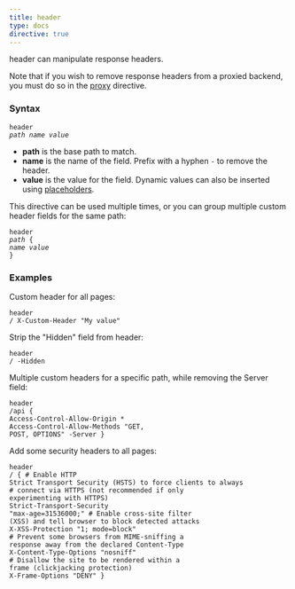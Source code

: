 ```yaml
---
title: header
type: docs
directive: true
---
```


header can manipulate response headers.

Note that if you wish to remove response headers from a proxied backend, you must do so in the <a href="/docs/proxy">proxy</a> directive.

### Syntax

<code class="block"><span class="hl-directive">header</span> <span class="hl-arg"><i>path name value</i></span></code>

*   **path** is the base path to match.
*   **name** is the name of the field. Prefix with a hyphen `-` to remove the header.
*   **value** is the value for the field. Dynamic values can also be inserted using [placeholders](/docs/placeholders).

This directive can be used multiple times, or you can group multiple custom header fields for the same path:

<code class="block"><span class="hl-directive">header</span> <span class="hl-arg"><i>path</i></span> {
    <span class="hl-subdirective"><i>name</i></span> <i>value</i>
}</code>

### Examples

Custom header for all pages:

<code class="block"><span class="hl-directive">header</span> <span class="hl-arg">/ X-Custom-Header "My value"</span></code>

Strip the "Hidden" field from header:

<code class="block"><span class="hl-directive">header</span> <span class="hl-arg">/ -Hidden</span></code>

Multiple custom headers for a specific path, while removing the Server field:

<code class="block"><span class="hl-directive">header</span> <span class="hl-arg">/api</span> {
    <span class="hl-subdirective">Access-Control-Allow-Origin</span>  *
    <span class="hl-subdirective">Access-Control-Allow-Methods</span> "GET, POST, OPTIONS"
    <span class="hl-subdirective">-Server</span>
}</code>


Add some security headers to all pages:


<code class="block"><span class="hl-directive">header</span> <span class="hl-arg">/</span> {
    <span class="hl-comment"># Enable HTTP Strict Transport Security (HSTS) to force clients to always</span>
    <span class="hl-comment"># connect via HTTPS (not recommended if only experimenting with HTTPS)</span>
    <span class="hl-subdirective">Strict-Transport-Security</span>  "max-age=31536000;"
    <span class="hl-comment"># Enable cross-site filter (XSS) and tell browser to block detected attacks</span>
    <span class="hl-subdirective">X-XSS-Protection</span> "1; mode=block"
    <span class="hl-comment"># Prevent some browsers from MIME-sniffing a response away from the declared Content-Type</span>
    <span class="hl-subdirective">X-Content-Type-Options</span> "nosniff"
    <span class="hl-comment"># Disallow the site to be rendered within a frame (clickjacking protection)</span>
    <span class="hl-subdirective">X-Frame-Options</span> "DENY"
}</code>
